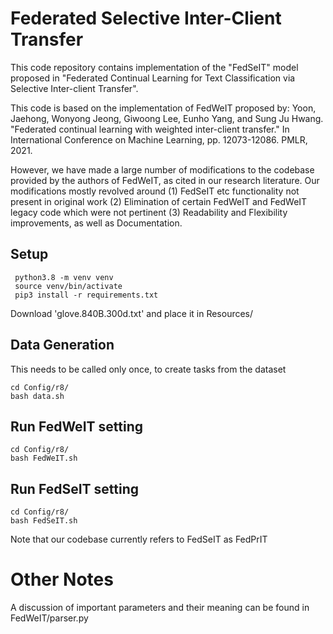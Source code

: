 # Federated Selective Inter-Client Transfer

This code repository contains implementation of the "FedSeIT" model proposed in "Federated Continual Learning for Text Classification via Selective Inter-client Transfer".

This code is based on the implementation of FedWeIT proposed by:
	Yoon, Jaehong, Wonyong Jeong, Giwoong Lee, Eunho Yang, and Sung Ju Hwang. "Federated continual learning with weighted inter-client transfer." In International Conference on Machine Learning, pp. 12073-12086. PMLR, 2021.

However, we have made a large number of modifications to the codebase provided by the authors 
of FedWeIT, as cited in our research literature. Our modifications mostly revolved
around (1) FedSeIT etc functionality not present in original work (2) Elimination of 
certain FedWeIT and FedWeIT legacy code which were not pertinent (3) Readability and 
Flexibility improvements, as well as Documentation.

## Setup
```
 python3.8 -m venv venv
 source venv/bin/activate
 pip3 install -r requirements.txt
```

Download 'glove.840B.300d.txt' and place it in Resources/


## Data Generation 

This needs to be called only once, to create tasks from the dataset
```
cd Config/r8/
bash data.sh
```

## Run FedWeIT setting
```
cd Config/r8/
bash FedWeIT.sh
```

## Run FedSeIT setting
```
cd Config/r8/
bash FedSeIT.sh
```
Note that our codebase currently refers to FedSeIT as FedPrIT

# Other Notes

A discussion of important parameters and their meaning can be found in FedWeIT/parser.py

